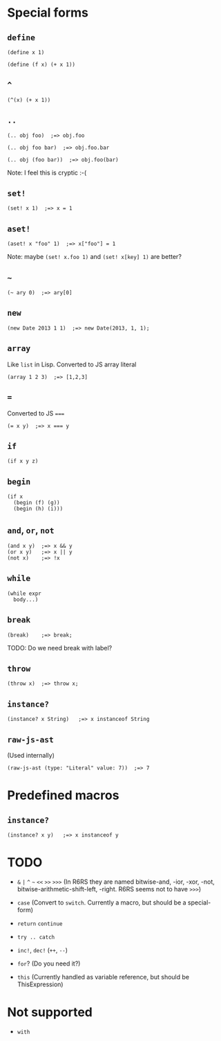 Special forms
=============

`define`
--------

    (define x 1)

    (define (f x) (+ x 1))

`^`
---

    (^(x) (+ x 1))

`..`
----

    (.. obj foo)  ;=> obj.foo

    (.. obj foo bar)  ;=> obj.foo.bar

    (.. obj (foo bar))  ;=> obj.foo(bar)

Note: I feel this is cryptic :-(

`set!`
------

    (set! x 1)  ;=> x = 1

`aset!`
-------

    (aset! x "foo" 1)  ;=> x["foo"] = 1


Note: maybe `(set! x.foo 1)` and `(set! x[key] 1)` are better?

`~`
---

    (~ ary 0)  ;=> ary[0]

`new`
-----

    (new Date 2013 1 1)  ;=> new Date(2013, 1, 1);

`array`
-------

Like `list` in Lisp. Converted to JS array literal

    (array 1 2 3)  ;=> [1,2,3]

`=`
---

Converted to JS `===`

    (= x y)  ;=> x === y


`if`
----

    (if x y z)

`begin`
-------

    (if x
      (begin (f) (g))
      (begin (h) (i)))

`and`, `or`, `not`
------------------

    (and x y)  ;=> x && y
    (or x y)   ;=> x || y
    (not x)    ;=> !x

`while`
-------

    (while expr
      body...)

`break`
-------

    (break)    ;=> break;

TODO: Do we need break with label?

`throw`
-------

    (throw x)  ;=> throw x;

`instance?`
-----------

    (instance? x String)   ;=> x instanceof String

`raw-js-ast`
------------

(Used internally)

    (raw-js-ast (type: "Literal" value: 7))  ;=> 7


Predefined macros
=================

`instance?`
-----------

    (instance? x y)   ;=> x instanceof y


TODO
====

* `&` `|` `^` `~` `<<` `>>` `>>>`
  (In R6RS they are named bitwise-and, -ior, -xor, -not, bitwise-arithmetic-shift-left, -right. R6RS seems not to have `>>>`)
* `case` (Convert to `switch`. Currently a macro, but should be a special-form)
* `return` `continue`
* `try .. catch`
* `inc!`, `dec!` (`++`, `--`)

* `for`? (Do you need it?)

* `this` (Currently handled as variable reference, but should be ThisExpression)

Not supported
=============

* `with`
